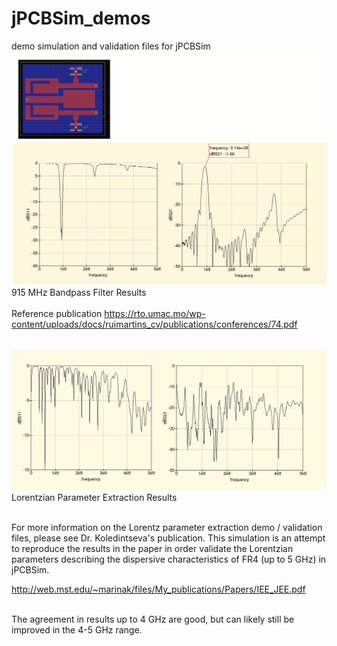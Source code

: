 # jPCBSim_demos
demo simulation and validation files for jPCBSim
<BR>
<img src="https://github.com/tvelliott/jPCBSim_demos/blob/master/bpf_915/bpf_915_filter_results.gif">
915 MHz Bandpass Filter Results
<BR><BR>
Reference publication  https://rto.umac.mo/wp-content/uploads/docs/ruimartins_cv/publications/conferences/74.pdf
<BR>
<BR>
<BR>
<img src="https://github.com/tvelliott/jPCBSim_demos/blob/master/lorentz_experiment_koledintseva_et_al/lorentz_sim_results.gif">
Lorentzian Parameter Extraction Results
<BR>
<BR>

For more information on the Lorentz parameter extraction demo / validation files, please see
Dr. Koledintseva's publication.  This simulation is an attempt to reproduce the results in the paper in order validate the Lorentzian parameters describing the dispersive characteristics of FR4 (up to 5 GHz) in jPCBSim.  

http://web.mst.edu/~marinak/files/My_publications/Papers/IEE_JEE.pdf

<BR>
The agreement in results up to 4 GHz are good, but can likely still be improved in the 4-5 GHz range.
